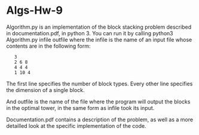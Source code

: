 # Algs-Hw-9

Algorithm.py is an implementation of the block stacking problem described in documentation.pdf, in python 3.
You can run it by calling python3 Algorithm.py infile outfile
where the infile is the name of an input file whose
contents are in the following form: 

       3
       2 6 8
       4 4 4
       1 10 4

The first line specifies the number of block types.  Every other line 
specifies the dimension of a single block.

And outfile is the name of the file where the program will output the blocks in the optimal tower, in the same form as infile took its input.

Documentation.pdf contains a description of the problem, as well as a more detailled look at the specific implementation of the code.
